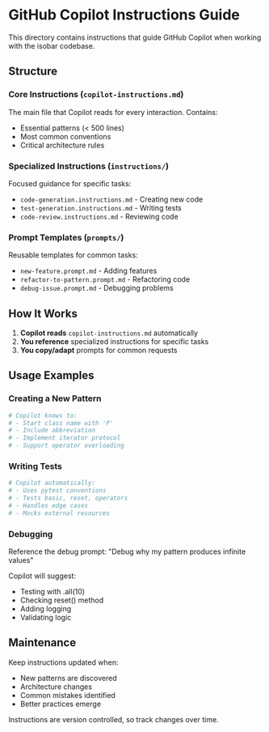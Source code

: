 # GitHub Copilot Instructions Guide

This directory contains instructions that guide GitHub Copilot when working with the isobar codebase.

## Structure

### Core Instructions (`copilot-instructions.md`)
The main file that Copilot reads for every interaction. Contains:
- Essential patterns (< 500 lines)
- Most common conventions
- Critical architecture rules

### Specialized Instructions (`instructions/`)
Focused guidance for specific tasks:
- `code-generation.instructions.md` - Creating new code
- `test-generation.instructions.md` - Writing tests
- `code-review.instructions.md` - Reviewing code

### Prompt Templates (`prompts/`)
Reusable templates for common tasks:
- `new-feature.prompt.md` - Adding features
- `refactor-to-pattern.prompt.md` - Refactoring code
- `debug-issue.prompt.md` - Debugging problems

## How It Works

1. **Copilot reads** `copilot-instructions.md` automatically
2. **You reference** specialized instructions for specific tasks
3. **You copy/adapt** prompts for common requests

## Usage Examples

### Creating a New Pattern
```python
# Copilot knows to:
# - Start class name with 'P'
# - Include abbreviation
# - Implement iterator protocol
# - Support operator overloading
```

### Writing Tests
```python
# Copilot automatically:
# - Uses pytest conventions
# - Tests basic, reset, operators
# - Handles edge cases
# - Mocks external resources
```

### Debugging
Reference the debug prompt:
"Debug why my pattern produces infinite values"

Copilot will suggest:
- Testing with .all(10)
- Checking reset() method
- Adding logging
- Validating logic

## Maintenance

Keep instructions updated when:
- New patterns are discovered
- Architecture changes
- Common mistakes identified
- Better practices emerge

Instructions are version controlled, so track changes over time.